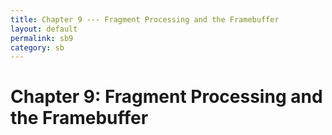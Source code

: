 ```yaml
---
title: Chapter 9 --- Fragment Processing and the Framebuffer
layout: default
permalink: sb9
category: sb
---
```

# Chapter 9: Fragment Processing and the Framebuffer

